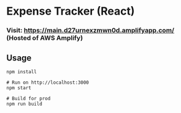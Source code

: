 # Expense Tracker (React)
### Visit: https://main.d27urnexzmwn0d.amplifyapp.com/ (Hosted of AWS Amplify)

## Usage
```
npm install

# Run on http://localhost:3000
npm start

# Build for prod
npm run build
```


